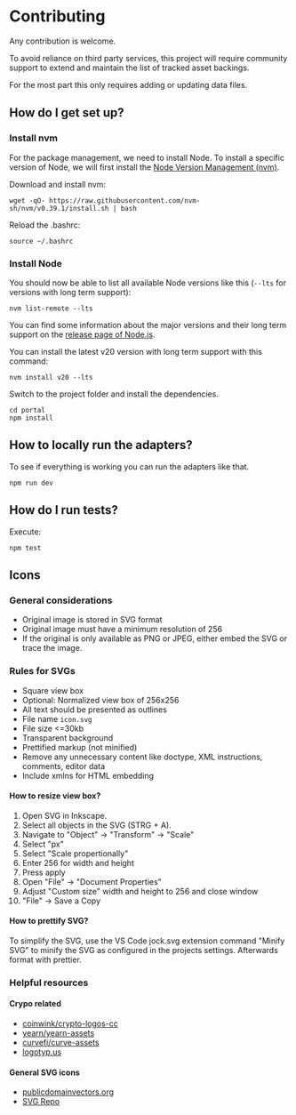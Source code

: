 # Contributing

Any contribution is welcome.

To avoid reliance on third party services, this project will require community support to extend
and maintain the list of tracked asset backings.

For the most part this only requires adding or updating data files.

## How do I get set up?

### Install nvm

For the package management, we need to install Node. To install a specific version of Node,
we will first install the [Node Version Management (nvm)](https://github.com/nvm-sh/nvm).

Download and install nvm:

```shell
wget -qO- https://raw.githubusercontent.com/nvm-sh/nvm/v0.39.1/install.sh | bash
```

Reload the .bashrc:

```shell
source ~/.bashrc
```

### Install Node

You should now be able to list all available Node versions like this (`--lts` for versions with long term support):

```shell
nvm list-remote --lts
```

You can find some information about the major versions and their long term support on the [release page of Node.js](https://nodejs.org/en/about/releases/).

You can install the latest v20 version with long term support with this command:

```shell
nvm install v20 --lts
```

Switch to the project folder and install the dependencies.

```shell
cd portal
npm install
```

## How to locally run the adapters?

To see if everything is working you can run the adapters like that.

```shell
npm run dev
```

## How do I run tests?

Execute:

```shell
npm test
```

## Icons

### General considerations

-   Original image is stored in SVG format
-   Original image must have a minimum resolution of 256
-   If the original is only available as PNG or JPEG, either embed the SVG
    or trace the image.

### Rules for SVGs

-   Square view box
-   Optional: Normalized view box of 256x256
-   All text should be presented as outlines
-   File name `icon.svg`
-   File size <=30kb
-   Transparent background
-   Prettified markup (not minified)
-   Remove any unnecessary content like doctype, XML instructions, comments, editor data
-   Include xmlns for HTML embedding

#### How to resize view box?

1.  Open SVG in Inkscape.
2.  Select all objects in the SVG (STRG + A).
3.  Navigate to "Object" -> "Transform" -> "Scale"
4.  Select "px"
5.  Select "Scale propertionally"
6.  Enter 256 for width and height
7.  Press apply
8.  Open "File" -> "Document Properties"
9.  Adjust "Custom size" width and height to 256 and close window
10. "File" -> Save a Copy

#### How to prettify SVG?

To simplify the SVG, use the VS Code jock.svg extension command "Minify SVG"
to minify the SVG as configured in the projects settings.
Afterwards format with prettier.

### Helpful resources

#### Crypo related

-   [coinwink/crypto-logos-cc](https://github.com/coinwink/crypto-logos-cc)
-   [yearn/yearn-assets](https://github.com/yearn/yearn-assets)
-   [curvefi/curve-assets](https://github.com/curvefi/curve-assets)
-   [logotyp.us](https://logotyp.us/)

#### General SVG icons

-   [publicdomainvectors.org](https://publicdomainvectors.org/)
-   [SVG Repo](https://www.svgrepo.com/)
